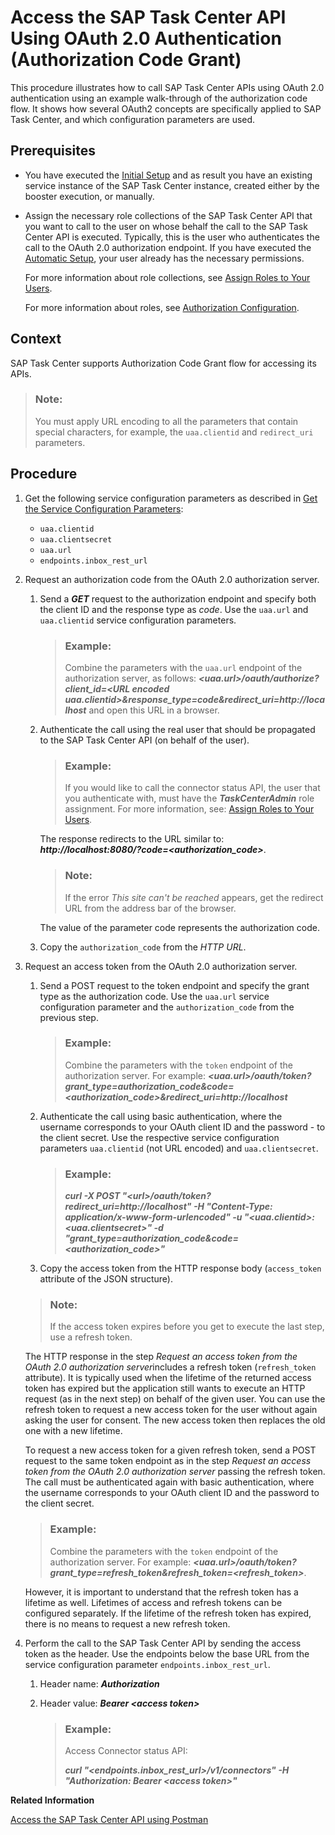 <!-- loio29928a76d13e4d81a88e5774e9ca194e -->

# Access the SAP Task Center API Using OAuth 2.0 Authentication \(Authorization Code Grant\)

This procedure illustrates how to call SAP Task Center APIs using OAuth 2.0 authentication using an example walk-through of the authorization code flow. It shows how several OAuth2 concepts are specifically applied to SAP Task Center, and which configuration parameters are used.



<a name="loio29928a76d13e4d81a88e5774e9ca194e__section_kc4_vkg_dlb"/>

## Prerequisites

-   You have executed the [Initial Setup](../30-initial-setup/initial-setup-8347694.md) and as result you have an existing service instance of the SAP Task Center instance, created either by the booster execution, or manually.
-   Assign the necessary role collections of the SAP Task Center API that you want to call to the user on whose behalf the call to the SAP Task Center API is executed. Typically, this is the user who authenticates the call to the OAuth 2.0 authorization endpoint. If you have executed the [Automatic Setup](../30-initial-setup/automatic-setup-3a49967.md), your user already has the necessary permissions.

    For more information about role collections, see [Assign Roles to Your Users](../60-security/assign-roles-to-your-users-7e081d8.md).

    For more information about roles, see [Authorization Configuration](../60-security/authorization-configuration-75e4130.md).




<a name="loio29928a76d13e4d81a88e5774e9ca194e__section_rbz_tlg_dlb"/>

## Context

SAP Task Center supports Authorization Code Grant flow for accessing its APIs.

> ### Note:  
> You must apply URL encoding to all the parameters that contain special characters, for example, the `uaa.clientid` and `redirect_uri` parameters.



<a name="loio29928a76d13e4d81a88e5774e9ca194e__section_b2q_2mg_dlb"/>

## Procedure

1.  Get the following service configuration parameters as described in [Get the Service Configuration Parameters](get-the-service-configuration-parameters-e10e7b2.md):
    -   `uaa.clientid`
    -   `uaa.clientsecret`
    -   `uaa.url`
    -   `endpoints.inbox_rest_url`

2.  Request an authorization code from the OAuth 2.0 authorization server.
    1.  Send a ***GET*** request to the authorization endpoint and specify both the client ID and the response type as *code*. Use the `uaa.url` and `uaa.clientid` service configuration parameters.

        > ### Example:  
        > Combine the parameters with the `uaa.url` endpoint of the authorization server, as follows: *****<uaa.url\>********/oauth/authorize?client\_id=********<URL encoded uaa.clientid\>********&response\_type=code&redirect\_uri=http://localhost*** and open this URL in a browser.

    2.  Authenticate the call using the real user that should be propagated to the SAP Task Center API \(on behalf of the user\).

        > ### Example:  
        > If you would like to call the connector status API, the user that you authenticate with, must have the ***TaskCenterAdmin*** role assignment. For more information, see: [Assign Roles to Your Users](../60-security/assign-roles-to-your-users-7e081d8.md).

        The response redirects to the URL similar to: ***http://localhost:8080/?code=<authorization\_code\>***.

        > ### Note:  
        > If the error *This site can't be reached* appears, get the redirect URL from the address bar of the browser.

        The value of the parameter code represents the authorization code.

    3.  Copy the `authorization_code` from the *HTTP URL*.

3.  Request an access token from the OAuth 2.0 authorization server.

    1.  Send a POST request to the token endpoint and specify the grant type as the authorization code. Use the `uaa.url` service configuration parameter and the `authorization_code` from the previous step.

        > ### Example:  
        > Combine the parameters with the `token` endpoint of the authorization server. For example: *****<uaa.url\>********/oauth/token?grant\_type=authorization\_code&code=<authorization\_code\>&redirect\_uri=http://localhost***

    2.  Authenticate the call using basic authentication, where the username corresponds to your OAuth client ID and the password - to the client secret. Use the respective service configuration parameters `uaa.clientid` \(not URL encoded\) and `uaa.clientsecret`.

        > ### Example:  
        > ***curl -X POST "<url\>/oauth/token?redirect\_uri=http://localhost" -H "Content-Type: application/x-www-form-urlencoded" -u "<uaa.clientid\>:<uaa.clientsecret\>" -d "grant\_type=authorization\_code&code=<authorization\_code\>"***

    3.  Copy the access token from the HTTP response body \(`access_token` attribute of the JSON structure\).

    > ### Note:  
    > If the access token expires before you get to execute the last step, use a refresh token.

    The HTTP response in the step *Request an access token from the OAuth 2.0 authorization server*includes a refresh token \(`refresh_token` attribute\). It is typically used when the lifetime of the returned access token has expired but the application still wants to execute an HTTP request \(as in the next step\) on behalf of the given user. You can use the refresh token to request a new access token for the user without again asking the user for consent. The new access token then replaces the old one with a new lifetime.

    To request a new access token for a given refresh token, send a POST request to the same token endpoint as in the step *Request an access token from the OAuth 2.0 authorization server* passing the refresh token. The call must be authenticated again with basic authentication, where the username corresponds to your OAuth client ID and the password to the client secret.

    > ### Example:  
    > Combine the parameters with the `token` endpoint of the authorization server. For example: *****<uaa.url\>********/oauth/token?grant\_type=refresh\_token&refresh\_token=<refresh\_token\>***.

    However, it is important to understand that the refresh token has a lifetime as well. Lifetimes of access and refresh tokens can be configured separately. If the lifetime of the refresh token has expired, there is no means to request a new refresh token.

4.  Perform the call to the SAP Task Center API by sending the access token as the header. Use the endpoints below the base URL from the service configuration parameter `endpoints.inbox_rest_url`.
    1.  Header name: ***Authorization***
    2.  Header value: ***Bearer <access token\>***

        > ### Example:  
        > Access Connector status API:
        > 
        > ***curl "<endpoints.inbox\_rest\_url\>/v1/connectors" -H "Authorization: Bearer <access token\>"***



**Related Information**  


[Access the SAP Task Center API using Postman](https://blogs.sap.com/2021/06/08/access-the-sap-task-center-api-using-postman/)

